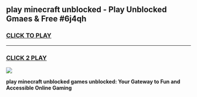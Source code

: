 
## play minecraft unblocked - Play Unblocked Gmaes & Free #6j4qh
<h3>
<a href="https://news.freeplayer.one?title=play_minecraft_unblocked&ref=24F">CLICK TO PLAY</a></h3>
<hr>

<h3>
<a href="https://news.freeplayer.one?title=play_minecraft_unblocked&ref=24F">CLICK 2 PLAY</a>
  
</h3>

<a href="https://news.freeplayer.one?title=play_minecraft_unblocked&ref=24F/"><img src="https://clearcache.store/games.png"></a>


**play minecraft unblocked games unblocked: Your Gateway to Fun and Accessible Online Gaming**
